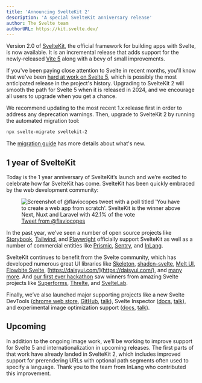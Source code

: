 ```yaml
---
title: 'Announcing SvelteKit 2'
description: 'A special SvelteKit anniversary release'
author: The Svelte team
authorURL: https://kit.svelte.dev/
---
```


Version 2.0 of [SvelteKit](https://kit.svelte.dev), the official framework for building apps with Svelte, is now available. It is an incremental release that adds support for the newly-released [Vite 5](https://vitejs.dev/blog/announcing-vite5) along with a bevy of small improvements.

If you've been paying close attention to Svelte in recent months, you'll know that we've been [hard at work on Svelte 5](https://svelte-5-preview.vercel.app/docs/introduction), which is possibly the most anticipated release in the project's history. Upgrading to SvelteKit 2 will smooth the path for Svelte 5 when it is released in 2024, and we encourage all users to upgrade when you get a chance.

We recommend updating to the most recent 1.x release first in order to address any deprecation warnings. Then, upgrade to SvelteKit 2 by running the automated migration tool:

```bash
npx svelte-migrate sveltekit-2
```

The [migration guide](https://kit.svelte.dev/docs/migrating-to-sveltekit-2) has more details about what's new.

## 1 year of SvelteKit

Today is the 1 year anniversary of SvelteKit’s launch and we’re excited to celebrate how far SvelteKit has come. SvelteKit has been quickly embraced by the web development community:

<figure>
	<img alt="Screenshot of @flaviocopes tweet with a poll titled 'You have to create a web app from scratch'. SvelteKit is the winner above Next, Nuxt and Laravel with 42.1% of the vote" src="/media/framework-poll.webp">
	<figcaption><a href="https://twitter.com/flaviocopes/status/1730895911864189299">Tweet from @flaviocopes</a></figcaption>
</figure>

In the past year, we’ve seen a number of open source projects like [Storybook](https://github.com/storybookjs/storybook/blob/next/code/frameworks/sveltekit/README.md), [Tailwind](https://tailwindcss.com/docs/guides/sveltekit), and [Playwright](https://playwright.dev/docs/test-components) officially support SvelteKit as well as a number of commercial entities like [Prismic](https://prismic.io/blog/svelte-sveltekit-tutorial), [Sentry](https://docs.sentry.io/platforms/javascript/guides/sveltekit/), and [InLang](https://inlang.com/m/gerre34r/library-inlang-paraglideJs).

SvelteKit continues to benefit from the Svelte community, which has developed numerous great UI libraries like [Skeleton](https://www.skeleton.dev/), [shadcn-svelte](https://www.shadcn-svelte.com/), [Melt UI](https://melt-ui.com/), [Flowbite Svelte](https://flowbite-svelte.com/), [https://daisyui.com/](https://daisyui.com/), and [many more](https://sveltesociety.dev/components#design-systems). And [our first ever hackathon](https://hack.sveltesociety.dev/) saw winners from amazing Svelte projects like [Superforms](https://superforms.rocks/), [Threlte](https://threlte.xyz/), and [SvelteLab](https://www.sveltelab.dev/).

Finally, we’ve also launched major supporting projects like a new Svelte DevTools ([chrome web store](https://chromewebstore.google.com/detail/svelte-devtools/kfidecgcdjjfpeckbblhmfkhmlgecoff), [GitHub](https://github.com/sveltejs/svelte-devtools), [talk](https://www.sveltesummit.com/2023/fall/exploring-svelte-devtools)), Svelte Inspector ([docs](https://github.com/sveltejs/vite-plugin-svelte/blob/main/docs/inspector.md), [talk](https://www.sveltesummit.com/2023/spring/svelte-inspector-update)), and experimental image optimization support ([docs](https://kit.svelte.dev/docs/images), [talk](https://www.sveltesummit.com/2023/fall/enhanced-img)).

## Upcoming

In addition to the ongoing image work, we’ll be working to improve support for Svelte 5 and internationalization in upcoming releases. The first parts of that work have already landed in SvelteKit 2, which includes improved support for prerendering URLs with optional path segments often used to specify a language. Thank you to the team from InLang who contributed this improvement.
